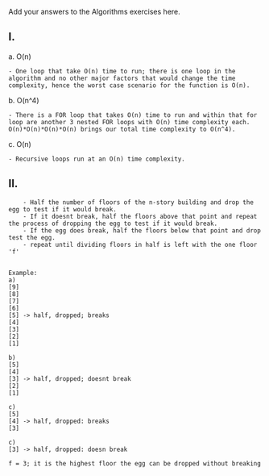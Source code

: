Add your answers to the Algorithms exercises here.

## I.

a. O(n)

    - One loop that take O(n) time to run; there is one loop in the algorithm and no other major factors that would change the time complexity, hence the worst case scenario for the function is O(n).

b. O(n^4)

    - There is a FOR loop that takes O(n) time to run and within that for loop are another 3 nested FOR loops with O(n) time complexity each. O(n)*O(n)*O(n)*O(n) brings our total time complexity to O(n^4).

c. O(n)

    - Recursive loops run at an O(n) time complexity.

## II.

        - Half the number of floors of the n-story building and drop the egg to test if it would break.
        - If it doesnt break, half the floors above that point and repeat the process of dropping the egg to test if it would break.
        - If the egg does break, half the floors below that point and drop test the egg.
        - repeat until dividing floors in half is left with the one floor 'f'


    Example:
    a)
    [9]
    [8]
    [7]
    [6]
    [5] -> half, dropped; breaks
    [4]
    [3]
    [2]
    [1]

    b)
    [5]
    [4]
    [3] -> half, dropped; doesnt break
    [2]
    [1]

    c)
    [5]
    [4] -> half, dropped: breaks
    [3]

    c)
    [3] -> half, dropped: doesn break

    f = 3; it is the highest floor the egg can be dropped without breaking
